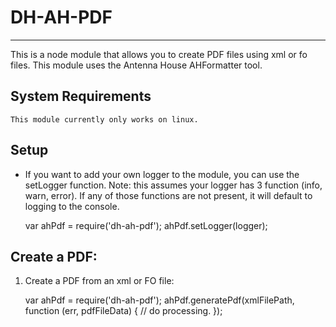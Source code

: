 DH-AH-PDF
====================================================================
____________________________________________________________________

This is a node module that allows you to create PDF files using xml or fo files.
This module uses the Antenna House AHFormatter tool.

## System Requirements

    This module currently only works on linux.

## Setup

- If you want to add your own logger to the module, you can use the setLogger function. Note: this assumes your logger has 3 function (info, warn, error). If any of those functions are not present, it will default to logging to the console.

    var ahPdf = require('dh-ah-pdf');
    ahPdf.setLogger(logger);

## Create a PDF:

1) Create a PDF from an xml or FO file:

    var ahPdf = require('dh-ah-pdf');
    ahPdf.generatePdf(xmlFilePath, function (err, pdfFileData) {
      // do processing.
    });

